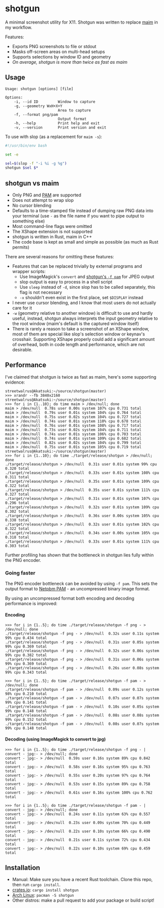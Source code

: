 # shotgun

A minimal screenshot utility for X11. Shotgun was written to replace
[maim](https://github.com/naelstrof/maim) in my workflow.

Features:
- Exports PNG screenshots to file or stdout
- Masks off-screen areas on multi-head setups
- Supports selections by window ID and geometry
- *On average, shotgun is more than twice as fast as maim*

## Usage

```
Usage: shotgun [options] [file]

Options:
    -i, --id ID         Window to capture
    -g, --geometry WxH+X+Y
                        Area to capture
    -f, --format png/pam
                        Output format
    -h, --help          Print help and exit
    -v, --version       Print version and exit
```

To use with slop (as a replacement for `maim -s`):
```bash
#!/usr/bin/env bash

set -e

sel=$(slop -f "-i %i -g %g")
shotgun $sel $*
```

## shotgun vs maim

- Only PNG and [PAM](#going-faster) are supported
- Does not attempt to wrap slop
- No cursor blending
- Defaults to a time-stamped file instead of dumping raw PNG data into your
  terminal (use `-` as the file name if you want to pipe output to something
  else)
- Most command-line flags were omitted
- The XShape extension is not supported
- shotgun is written in Rust, maim in C++
- The code base is kept as small and simple as possible (as much as Rust
  permits)

There are several reasons for omitting these features:
- Features that can be replaced trivially by external programs and wrapper
  scripts:
  - Use ImageMagick's `convert` and [shotgun's `-f pam`](#going-faster) for JPEG output
  - slop output is easy to process in a shell script
  - Use `sleep` instead of `-d`, since slop has to be called separately, this
    flag is not necessary
  - `-x` shouldn't even exist in the first place, set `$DISPLAY` instead
- I never use cursor blending, and I know that most users do not actually care
  for it
- `-w` (geometry relative to another window) is difficult to use and hardly
  useful, instead, shotgun always interprets the input geometry relative to the
  root window (maim's default is the captured window itself)
- There is rarely a reason to take a screenshot of an XShape window, most of
  them are special like slop's selection window or keynav's crosshair.
  Supporting XShape properly could add a significant amount of overhead, both in
  code length and performance, which are not desirable.

## Performance

I've claimed that shotgun is twice as fast as maim, here's some supporting
evidence:

```
streetwalrus@Akatsuki:~/source/shotgun(master)
>>> xrandr --fb 3840x2160
streetwalrus@Akatsuki:~/source/shotgun(master)
>>> for i in {1..10}; do time maim > /dev/null; done
maim > /dev/null  0.78s user 0.00s system 107% cpu 0.731 total
maim > /dev/null  0.79s user 0.01s system 104% cpu 0.764 total
maim > /dev/null  0.75s user 0.02s system 104% cpu 0.727 total
maim > /dev/null  0.74s user 0.01s system 110% cpu 0.678 total
maim > /dev/null  0.76s user 0.01s system 108% cpu 0.717 total
maim > /dev/null  0.73s user 0.02s system 104% cpu 0.711 total
maim > /dev/null  0.74s user 0.01s system 106% cpu 0.703 total
maim > /dev/null  0.74s user 0.01s system 109% cpu 0.682 total
maim > /dev/null  0.82s user 0.02s system 104% cpu 0.799 total
maim > /dev/null  0.75s user 0.01s system 105% cpu 0.719 total
streetwalrus@Akatsuki:~/source/shotgun(master)
>>> for i in {1..10}; do time ./target/release/shotgun > /dev/null; done
./target/release/shotgun > /dev/null  0.31s user 0.01s system 99% cpu 0.320 total
./target/release/shotgun > /dev/null  0.33s user 0.01s system 108% cpu 0.311 total
./target/release/shotgun > /dev/null  0.35s user 0.01s system 109% cpu 0.322 total
./target/release/shotgun > /dev/null  0.35s user 0.01s system 111% cpu 0.327 total
./target/release/shotgun > /dev/null  0.31s user 0.01s system 107% cpu 0.296 total
./target/release/shotgun > /dev/null  0.32s user 0.01s system 109% cpu 0.302 total
./target/release/shotgun > /dev/null  0.36s user 0.00s system 105% cpu 0.338 total
./target/release/shotgun > /dev/null  0.32s user 0.01s system 102% cpu 0.322 total
./target/release/shotgun > /dev/null  0.34s user 0.00s system 105% cpu 0.318 total
./target/release/shotgun > /dev/null  0.33s user 0.01s system 111% cpu 0.303 total
```

Further profiling has shown that the bottleneck in shotgun lies fully within the
PNG encoder.

### Going faster

The PNG encoder bottleneck can be avoided by using `-f pam`. This sets the output format to
[Netpbm PAM](https://en.wikipedia.org/wiki/Netpbm#PAM_graphics_format) - an uncompressed binary image format.

By using an uncompressed format both encoding and decoding performance is improved:

#### Encoding

```
>>> for i in {1..5}; do time ./target/release/shotgun -f png - > /dev/null; done
./target/release/shotgun -f png - > /dev/null  0.32s user 0.11s system 99% cpu 0.434 total
./target/release/shotgun -f png - > /dev/null  0.31s user 0.05s system 99% cpu 0.369 total
./target/release/shotgun -f png - > /dev/null  0.32s user 0.06s system 99% cpu 0.382 total
./target/release/shotgun -f png - > /dev/null  0.31s user 0.06s system 99% cpu 0.369 total
./target/release/shotgun -f png - > /dev/null  0.26s user 0.08s system 99% cpu 0.343 total

>>> for i in {1..5}; do time ./target/release/shotgun -f pam - > /dev/null; done
./target/release/shotgun -f pam - > /dev/null  0.09s user 0.12s system 98% cpu 0.210 total
./target/release/shotgun -f pam - > /dev/null  0.07s user 0.07s system 99% cpu 0.141 total
./target/release/shotgun -f pam - > /dev/null  0.10s user 0.05s system 99% cpu 0.148 total
./target/release/shotgun -f pam - > /dev/null  0.08s user 0.08s system 99% cpu 0.152 total
./target/release/shotgun -f pam - > /dev/null  0.08s user 0.07s system 99% cpu 0.148 total
```

#### Decoding (using ImageMagick to convert to jpg)

```
>>> for i in {1..5}; do time ./target/release/shotgun -f png - | convert - jpg:- > /dev/null; done
convert - jpg:- > /dev/null  0.59s user 0.16s system 89% cpu 0.842 total
convert - jpg:- > /dev/null  0.58s user 0.16s system 95% cpu 0.763 total
convert - jpg:- > /dev/null  0.55s user 0.20s system 97% cpu 0.764 total
convert - jpg:- > /dev/null  0.53s user 0.15s system 89% cpu 0.758 total
convert - jpg:- > /dev/null  0.61s user 0.16s system 100% cpu 0.762 total

>>> for i in {1..5}; do time ./target/release/shotgun -f pam - | convert - jpg:- > /dev/null; done
convert - jpg:- > /dev/null  0.24s user 0.11s system 63% cpu 0.557 total
convert - jpg:- > /dev/null  0.23s user 0.09s system 70% cpu 0.449 total
convert - jpg:- > /dev/null  0.22s user 0.10s system 66% cpu 0.490 total
convert - jpg:- > /dev/null  0.21s user 0.11s system 72% cpu 0.434 total
convert - jpg:- > /dev/null  0.22s user 0.10s system 69% cpu 0.459 total
```

## Installation

- Manual: Make sure you have a recent Rust toolchain. Clone this repo, then run
  `cargo install`.
- [crates.io](https://crates.io/crates/shotgun): `cargo install shotgun`
- [Arch Linux](https://www.archlinux.org/packages/?name=shotgun): `pacman -S shotgun`
- Other distros: make a pull request to add your package or build script!

